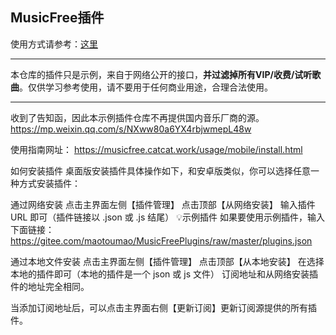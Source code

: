 ## MusicFree插件

使用方式请参考：[这里](https://mp.weixin.qq.com/s?__biz=MzkxOTM5MDI4MA==&mid=2247483875&idx=1&sn=aedf8bb909540634d927de7fd2b4b8b1&chksm=c1a390c4f6d419d233908bb781d418c6b9fd2ca82e9e93291e7c93b8ead3c50ca5ae39668212#rd)

---
本仓库的插件只是示例，来自于网络公开的接口，**并过滤掉所有VIP/收费/试听歌曲**。仅供学习参考使用，请不要用于任何商业用途，合理合法使用。

---

收到了告知函，因此本示例插件仓库不再提供国内音乐厂商的源。
https://mp.weixin.qq.com/s/NXww80a6YX4rbjwmepL48w

使用指南网址：
https://musicfree.catcat.work/usage/mobile/install.html

如何安装插件
桌面版安装插件具体操作如下，和安卓版类似，你可以选择任意一种方式安装插件：

通过网络安装
点击主界面左侧【插件管理】
点击顶部【从网络安装】
输入插件 URL 即可（插件链接以 .json 或 .js 结尾）
💡示例插件
如果要使用示例插件，输入下面链接： https://gitee.com/maotoumao/MusicFreePlugins/raw/master/plugins.json

通过本地文件安装
点击主界面左侧【插件管理】
点击顶部【从本地安装】
在选择本地的插件即可（本地的插件是一个 json 或 js 文件）
订阅地址和从网络安装插件的地址完全相同。

当添加订阅地址后，可以点击主界面右侧【更新订阅】更新订阅源提供的所有插件。


